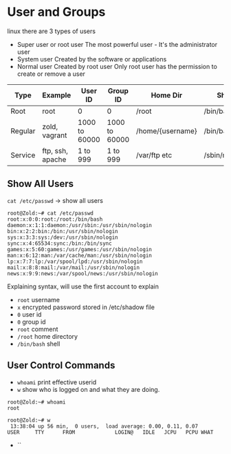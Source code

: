 # User and Groups

linux there are 3 types of users

* Super user or root user
  The most powerful user - It's the administrator user
* System user
  Created by the software or applications
* Normal user
  Created by root user
  Only root user has the permission to create or remove a user

Type    | Example          | User ID       | Group ID      | Home Dir         | Shell
------- | ---------------- | ------------- | ------------- | ---------------- | -----------
Root    | root             | 0             | 0             | /root            | /bin/bash
Regular | zold, vagrant    | 1000 to 60000 | 1000 to 60000 | /home/{username} | /bin/bash
Service | ftp, ssh, apache | 1 to 999      | 1 to 999      | /var/ftp etc     | /sbin/nologin

## Show All Users

`cat /etc/passwd` → show all users

``` console
root@Zold:~# cat /etc/passwd
root:x:0:0:root:/root:/bin/bash
daemon:x:1:1:daemon:/usr/sbin:/usr/sbin/nologin
bin:x:2:2:bin:/bin:/usr/sbin/nologin
sys:x:3:3:sys:/dev:/usr/sbin/nologin
sync:x:4:65534:sync:/bin:/bin/sync
games:x:5:60:games:/usr/games:/usr/sbin/nologin
man:x:6:12:man:/var/cache/man:/usr/sbin/nologin
lp:x:7:7:lp:/var/spool/lpd:/usr/sbin/nologin
mail:x:8:8:mail:/var/mail:/usr/sbin/nologin
news:x:9:9:news:/var/spool/news:/usr/sbin/nologin
```

Explaining syntax, will use the first account to explain

* `root` username
* `x` encrypted password stored in /etc/shadow file
* `0` user id
* `0` group id
* `root` comment
* `/root` home directory
* `/bin/bash` shell

## User Control Commands

* `whoami` print effective userid
* `w` show who is logged on and what they are doing.

``` console
root@Zold:~# whoami
root

root@Zold:~# w
 13:38:04 up 56 min,  0 users,  load average: 0.00, 0.11, 0.07
USER     TTY      FROM             LOGIN@   IDLE   JCPU   PCPU WHAT
```

* ``
